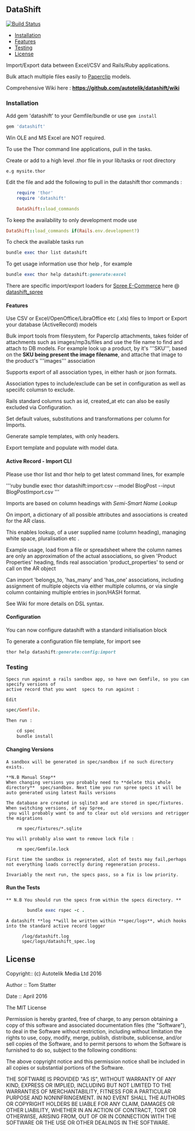 ## DataShift

[![Build Status](https://travis-ci.org/autotelik/datashift.svg?branch=master)](https://travis-ci.org/autotelik/datashift)

- [Installation](#Installation)
- [Features](#features)
- [Testing](#testing)
- [License](#license)

Import/Export data between Excel/CSV and Rails/Ruby applications.

Bulk attach multiple files easily to [Paperclip](https://github.com/thoughtbot/paperclip) models.

Comprehensive Wiki here : **<https://github.com/autotelik/datashift/wiki>**

### <a name="Installation">Installation</a>

Add gem 'datashift' to your Gemfile/bundle or use ```gem install```

```ruby
gem 'datashift'
```

Win OLE and MS Excel are NOT required.

To use the Thor command line applications, pull in the tasks.

Create or add to a high level .thor file in your lib/tasks or root directory

    e.g mysite.thor

Edit the file and add the following to pull in the datashift thor commands :

```ruby
    require 'thor'
    require 'datashift'

    DataShift::load_commands
```

To keep the availability to only development mode use

```ruby
DataShift::load_commands if(Rails.env.development?)
```

To check the available tasks run

```ruby
bundle exec thor list datashift
```

To get usage information use thor help <command>, for example

```ruby
bundle exec thor help datashift:generate:excel
```

There are specific import/export loaders for [Spree E-Commerce](http://spreecommerce.com/) here @ [datashift_spree](https://github.com/autotelik/datashift_spree "Datashift Spree")

#### <a name="Features">Features</a>

Use CSV or Excel/OpenOffice/LibraOffice etc (.xls) files to Import or Export your database (ActiveRecord) models

Bulk import tools from filesystem, for Paperclip attachments, takes folder of attachments such as images/mp3s/files
and use the file name to find and attach to DB models. For example look up a product, by it's '''SKU''',
based on the **SKU being present the image filename**, and attache that image to the product's '''images''' association

Supports export of all association types, in either hash or json formats.

Association types to include/exclude can be set in configuration as well as speciifc columsn to exclude.

Rails standard columns such as id, created_at etc can also be easily excluded via Configuration.

Set default values, substitutions and transformations per column for Imports.

Generate sample templates, with only headers.

Export template and populate with model data.

#### <a name="ImportCLI">Active Record - Import CLI</a>

Please use thor list and thor help <xxx> to get latest command lines, for example

'''ruby
bundle exec thor datashift:import:csv --model BlogPost --input BlogPostImport.csv
'''

Imports are based on column headings with *Semi-Smart Name Lookup*

  On import, a dictionary of all possible attributes and associations is created for the AR class.
  
  This enables lookup, of a user supplied name (column heading), managing white space, pluralisation etc .

  Example usage, load from a file or spreadsheet where the column names are only
  an approximation of the actual associations, so given 'Product Properties' heading,
  finds real association 'product_properties' to send or call on the AR object

Can import 'belongs_to, 'has_many' and 'has_one' associations, including assignment of multiple objects
via either multiple columns, or via single column containing multiple entries in json/HASH format.

See Wiki for more details on DSL syntax.

#### <a name="Configuration">Configuration</a>

You can now configure datashift with a standard initialisation block

To generate a configuration file template, for import see

```ruby
thor help datashift:generate:config:import
```

### <a name="Testing">Testing</a>

    Specs run against a rails sandbox app, so have own Gemfile, so you can specify versions of 
    active record that you want  specs to run against :

    Edit

```ruby
spec/Gemfile.
```

    Then run :

```ruby
    cd spec
    bundle install
```

#### Changing Versions

    A sandbox will be generated in spec/sandbox if no such directory exists.

    **N.B Manual Step**
    When changing versions you probably need to **delete this whole directory**  spec/sandbox. Next time you run spree specs it will be auto generated using latest Rails versions

    The database are created in sqlite3 and are stored in spec/fixtures. When switching versions, of say Spree,
     you will probably want to and to clear out old versions and retrigger the migrations

        rm spec/fixtures/*.sqlite

    You will probably also want to remove lock file :

        rm spec/Gemfile.lock

    First time the sandbox is regenerated, alot of tests may fail,perhaps not everything loads correctly during regeneration process.

    Invariably the next run, the specs pass, so a fix is low priority.

#### Run the Tests

    ** N.B You should run the specs from within the specs directory. **

```ruby
        bundle exec rspec -c .
```

    A datashift **log **will be written within **spec/logs**, which hooks into the standard active record logger

          /log/datashift.log
          spec/logs/datashift_spec.log

## License

Copyright:: (c) Autotelik Media Ltd 2016

Author ::   Tom Statter

Date ::     April 2016

The MIT License

Permission is hereby granted, free of charge, to any person obtaining a copy
of this software and associated documentation files (the "Software"), to deal
in the Software without restriction, including without limitation the rights
to use, copy, modify, merge, publish, distribute, sublicense, and/or sell
copies of the Software, and to permit persons to whom the Software is
furnished to do so, subject to the following conditions:

The above copyright notice and this permission notice shall be included in
all copies or substantial portions of the Software.

THE SOFTWARE IS PROVIDED "AS IS", WITHOUT WARRANTY OF ANY KIND, EXPRESS OR
IMPLIED, INCLUDING BUT NOT LIMITED TO THE WARRANTIES OF MERCHANTABILITY,
FITNESS FOR A PARTICULAR PURPOSE AND NONINFRINGEMENT. IN NO EVENT SHALL THE
AUTHORS OR COPYRIGHT HOLDERS BE LIABLE FOR ANY CLAIM, DAMAGES OR OTHER
LIABILITY, WHETHER IN AN ACTION OF CONTRACT, TORT OR OTHERWISE, ARISING FROM,
OUT OF OR IN CONNECTION WITH THE SOFTWARE OR THE USE OR OTHER DEALINGS IN
THE SOFTWARE.
